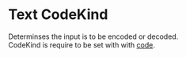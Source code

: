 # Text CodeKind

Determinses the input is to be encoded or decoded.  
CodeKind is require to be set with with [code](/grunt-build-include/pages/Docs/GruntFile/Options/text/code/).  